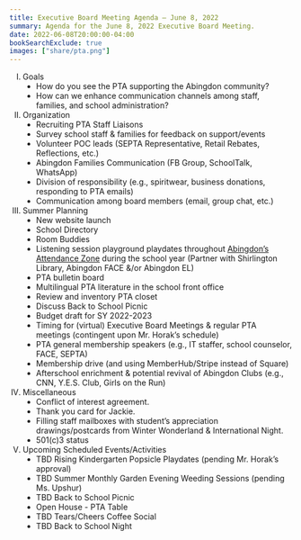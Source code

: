 ```yaml
---
title: Executive Board Meeting Agenda — June 8, 2022
summary: Agenda for the June 8, 2022 Executive Board Meeting.
date: 2022-06-08T20:00:00-04:00
bookSearchExclude: true
images: ["share/pta.png"]
---
```


<style type="text/css">
    ol { list-style-type: upper-roman; }
    ol ol { list-style-type: upper-alpha; }
    ol ol ol { list-style-type: decimal; }
    ol ol ol ol { list-style-type: lower-alpha; }
    ul { list-style-type: disc; }
</style>

1. Goals
    - How do you see the PTA supporting the Abingdon community?
    - How can we enhance communication channels among staff, families, and school administration?
1. Organization
    - Recruiting PTA Staff Liaisons
    - Survey school staff & families for feedback on support/events
    - Volunteer POC leads (SEPTA Representative, Retail Rebates, Reflections, etc.)
    - Abingdon Families Communication (FB Group, SchoolTalk, WhatsApp)
    - Division of responsibility (e.g., spiritwear, business donations, responding to PTA emails)
    - Communication among board members (email, group chat, etc.)
1. Summer Planning
    - New website launch
    - School Directory
    - Room Buddies
    - Listening session playground playdates throughout [Abingdon’s Attendance Zone](https://www.google.com/maps/d/edit?mid=1oMOsUjjGHT8po6k3FIRI7GsZrVKV249z&usp=sharing) during the school year (Partner with Shirlington Library, Abingdon FACE &/or Abingdon EL)
    - PTA bulletin board
    - Multilingual PTA literature in the school front office
    - Review and inventory PTA closet
    - Discuss Back to School Picnic
    - Budget draft for SY 2022-2023
    - Timing for (virtual) Executive Board Meetings & regular PTA meetings (contingent upon Mr. Horak’s schedule)
    - PTA general membership speakers (e.g., IT staffer, school counselor, FACE, SEPTA)
    - Membership drive (and using MemberHub/Stripe instead of Square)
    - Afterschool enrichment & potential revival of Abingdon Clubs (e.g., CNN, Y.E.S. Club, Girls on the Run)
1. Miscellaneous
    - Conflict of interest agreement.
    - Thank you card for Jackie.
    - Filling staff mailboxes with student’s appreciation drawings/postcards from Winter Wonderland & International Night.
    - 501(c)3 status
1. Upcoming Scheduled Events/Activities
    - TBD Rising Kindergarten Popsicle Playdates (pending Mr. Horak’s approval)
    - TBD Summer Monthly Garden Evening Weeding Sessions (pending Ms. Upshur)
    - TBD Back to School Picnic 
    - Open House - PTA Table
    - TBD Tears/Cheers Coffee Social 
    - TBD Back to School Night
